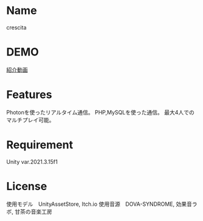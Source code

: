 # Name
crescita

# DEMO
[紹介動画](https://www.youtube.com/watch?v=OMxlo33prq8&feature=youtu.be)

# Features
Photonを使ったリアルタイム通信。
PHP,MySQLを使った通信。
最大4人でのマルチプレイ可能。

# Requirement
Unity var.2021.3.15f1

# License
使用モデル　UnityAssetStore, Itch.io
使用音源　DOVA-SYNDROME, 効果音ラボ, 甘茶の音楽工房
